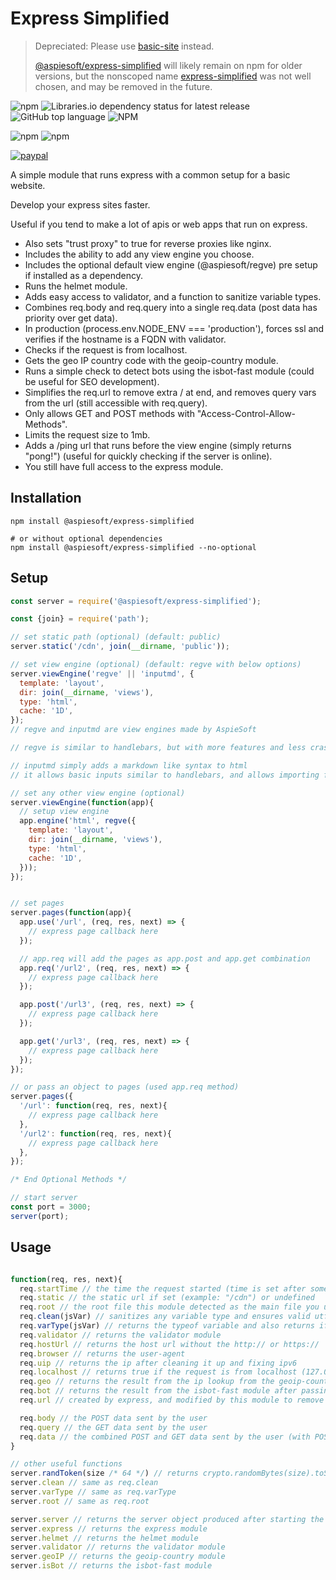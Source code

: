 # Express Simplified

> Depreciated: Please use [basic-site](https://github.com/AspieSoft/basic-site) instead.
>
> [@aspiesoft/express-simplified](https://www.npmjs.com/package/express-simplified) will likely remain on npm for older versions, but the nonscoped name [express-simplified](https://www.npmjs.com/package/express-simplified) was not well chosen, and may be removed in the future.

![npm](https://img.shields.io/npm/v/express-simplified)
![Libraries.io dependency status for latest release](https://img.shields.io/librariesio/release/npm/express-simplified)
![GitHub top language](https://img.shields.io/github/languages/top/aspiesoft/express-simplified)
![NPM](https://img.shields.io/npm/l/express-simplified)

![npm](https://img.shields.io/npm/dw/express-simplified)
![npm](https://img.shields.io/npm/dm/express-simplified)

[![paypal](https://img.shields.io/badge/buy%20me%20a%20coffee-paypal-blue)](https://buymeacoffee.aspiesoft.com/)

A simple module that runs express with a common setup for a basic website.

Develop your express sites faster.

Useful if you tend to make a lot of apis or web apps that run on express.

- Also sets "trust proxy" to true for reverse proxies like nginx.
- Includes the ability to add any view engine you choose.
- Includes the optional default view engine (@aspiesoft/regve) pre setup if installed as a dependency.
- Runs the helmet module.
- Adds easy access to validator, and a function to sanitize variable types.
- Combines req.body and req.query into a single req.data (post data has priority over get data).
- In production (process.env.NODE_ENV === 'production'), forces ssl and verifies if the hostname is a FQDN with validator.
- Checks if the request is from localhost.
- Gets the geo IP country code with the geoip-country module.
- Runs a simple check to detect bots using the isbot-fast module (could be useful for SEO development).
- Simplifies the req.url to remove extra / at end, and removes query vars from the url (still accessible with req.query).
- Only allows GET and POST methods with "Access-Control-Allow-Methods".
- Limits the request size to 1mb.
- Adds a /ping url that runs before the view engine (simply returns "pong!") (useful for quickly checking if the server is online).
- You still have full access to the express module.

## Installation

```shell script
npm install @aspiesoft/express-simplified

# or without optional dependencies
npm install @aspiesoft/express-simplified --no-optional
```

## Setup

```js
const server = require('@aspiesoft/express-simplified');

const {join} = require('path');

// set static path (optional) (default: public)
server.static('/cdn', join(__dirname, 'public'));

// set view engine (optional) (default: regve with below options)
server.viewEngine('regve' || 'inputmd', {
  template: 'layout',
  dir: join(__dirname, 'views'),
  type: 'html',
  cache: '1D',
});
// regve and inputmd are view engines made by AspieSoft

// regve is similar to handlebars, but with more features and less crashing

// inputmd simply adds a markdown like syntax to html
// it allows basic inputs similar to handlebars, and allows importing files (but has no functions or if statements)

// set any other view engine (optional)
server.viewEngine(function(app){
  // setup view engine
  app.engine('html', regve({
    template: 'layout',
    dir: join(__dirname, 'views'),
    type: 'html',
    cache: '1D',
  }));
});


// set pages
server.pages(function(app){
  app.use('/url', (req, res, next) => {
    // express page callback here
  });

  // app.req will add the pages as app.post and app.get combination
  app.req('/url2', (req, res, next) => {
    // express page callback here
  });

  app.post('/url3', (req, res, next) => {
    // express page callback here
  });

  app.get('/url3', (req, res, next) => {
    // express page callback here
  });
});

// or pass an object to pages (used app.req method)
server.pages({
  '/url': function(req, res, next){
    // express page callback here
  },
  '/url2': function(req, res, next){
    // express page callback here
  },
});

/* End Optional Methods */

// start server
const port = 3000;
server(port);

```

## Usage

```js

function(req, res, next){
  req.startTime // the time the request started (time is set after some basics like the helmet module have run)
  req.static // the static url if set (example: "/cdn") or undefined
  req.root // the root file this module detected as the main file you used to start the server
  req.clean(jsVar) // sanitizes any variable type and ensures valid utf8 (also checks nested objects and arrays)
  req.varType(jsVar) // returns the typeof variable and also returns if the var is an array, null, or regex
  req.validator // returns the validator module
  req.hostUrl // returns the host url without the http:// or https://
  req.browser // returns the user-agent
  req.uip // returns the ip after cleaning it up and fixing ipv6
  req.localhost // returns true if the request is from localhost (127.0.0.1, localhost, ::1)
  req.geo // returns the result from the ip lookup from the geoip-country module
  req.bot // returns the result from the isbot-fast module after passing the browser (user-agent)
  req.url // created by express, and modified by this module to remove query vars and the trailing / at the end of the string

  req.body // the POST data sent by the user
  req.query // the GET data sent by the user
  req.data // the combined POST and GET data sent by the user (with POST taking priority over GET)
}

// other useful functions
server.randToken(size /* 64 */) // returns crypto.randomBytes(size).toString('hex')
server.clean // same as req.clean
server.varType // same as req.varType
server.root // same as req.root

server.server // returns the server object produced after starting the module
server.express // returns the express module
server.helmet // returns the helmet module
server.validator // returns the validator module
server.geoIP // returns the geoip-country module
server.isBot // returns the isbot-fast module

```

